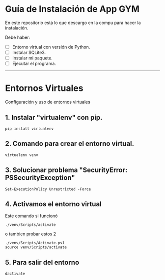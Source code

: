 # Guía de Instalación de App GYM
En este repositorio está lo que descargo en la compu para hacer la instalación.

Debe haber:

- [ ] Entorno virtual con versión de Python.
- [ ] Instalar SQLite3.
- [ ] Instalar mi paquete.
- [ ] Ejecutar el programa.

---

# Entornos Virtuales
Configuración y uso de entornos virtuales

## 1. Instalar "virtualenv" con pip.
    pip install virtualenv

## 2. Comando para crear el entorno virtual.
    virtualenv venv

## 3. Solucionar problema "SecurityError: PSSecurityException"
    Set-ExecutionPolicy Unrestricted -Force

## 4. Activamos el entorno virtual
Este comando si funcionó

    ./venv/Scripts/activate

o tambien probar estos 2

    ./venv/Scripts/Activate.ps1
    source venv/Scripts/activate

## 5. Para salir del entorno
    dactivate